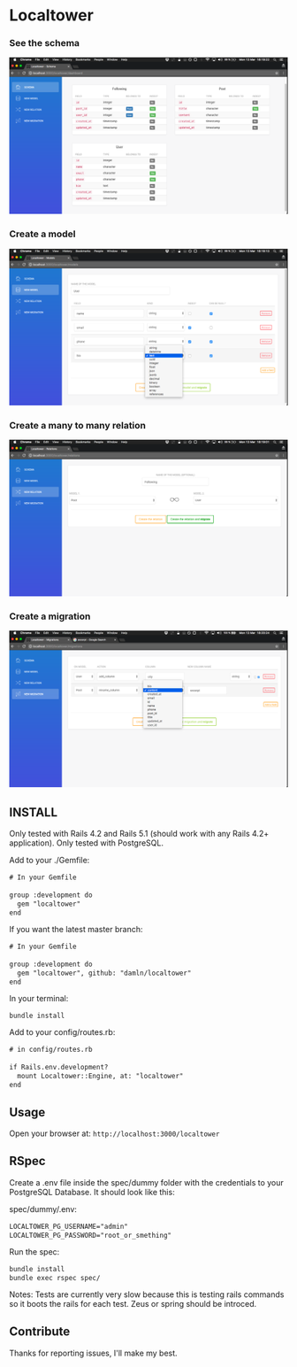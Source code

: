 # Localtower

### See the schema
![Schema](https://raw.githubusercontent.com/damln/localtower/master/public/screenshots/v0.1.6/1_schema.png)

### Create a model
![Models](https://raw.githubusercontent.com/damln/localtower/master/public/screenshots/v0.1.6/2_models_1.png)

### Create a many to many relation
![Relations](https://raw.githubusercontent.com/damln/localtower/master/public/screenshots/v0.1.6/3_relations.png)

### Create a migration
![Migrations](https://raw.githubusercontent.com/damln/localtower/master/public/screenshots/v0.1.6/4_migrations.png)


## INSTALL

Only tested with Rails 4.2 and Rails 5.1 (should work with any Rails 4.2+ application).
Only tested with PostgreSQL.

Add to your ./Gemfile:

    # In your Gemfile

    group :development do
      gem "localtower"
    end

If you want the latest master branch:

    # In your Gemfile

    group :development do
      gem "localtower", github: "damln/localtower"
    end

In your terminal:

    bundle install

Add to your config/routes.rb:

    # in config/routes.rb

    if Rails.env.development?
      mount Localtower::Engine, at: "localtower"
    end

## Usage

Open your browser at: `http://localhost:3000/localtower`

## RSpec

Create a .env file inside the spec/dummy folder with the credentials to your PostgreSQL Database. It should look like this:

spec/dummy/.env:

    LOCALTOWER_PG_USERNAME="admin"
    LOCALTOWER_PG_PASSWORD="root_or_smething"

Run the spec:

    bundle install
    bundle exec rspec spec/

Notes:
Tests are currently very slow because this is testing rails commands so it boots the rails for each test. Zeus or spring should be introced.

## Contribute

Thanks for reporting issues, I'll make my best.
